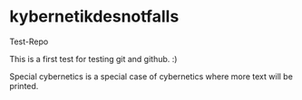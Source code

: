 # kybernetikdesnotfalls
Test-Repo

This is a first test for testing git and github. :)

Special cybernetics is a special case of cybernetics where more text will be printed.

